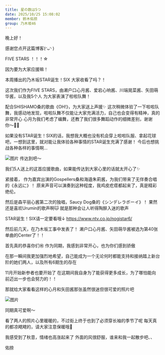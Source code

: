 ```yaml
---
title: 星の数は5つ
date: 2025/10/25 15:08:02
member: 鈴木佑捺
group: 乃木坂46
---
```


晚上好！



感谢您点开这篇博客︎(◜ᴗ◝ )












FIVE STARS ！！！‪☆

因为要为大家应援嘛！






本周播出的乃木坂STAR诞生！SIX
大家收看了吗？！




这次我们作为FIVE STARS，由濑户口心月酱、爱宕心响酱、川端晃菜酱、矢田萌华酱，以及我5个人
为大家表演了啦啦队舞！



配合SHISHAMO桑的歌曲《OH!》，为大家送上声援✨
这次稍微体验了一下啦啦队舞，我感动地发现，啦啦队舞不仅能让大家充满活力，自己也会变得有精神，真的非常开心
心月为我们考虑了编舞，还教了我们很多舞蹈动作的细微差别，谢谢你〜🤲🏻

如果没有STAR诞生！SIX的话，我想我大概也没有机会穿上啦啦队服、拿起花球吧，一想到这里，就对能让我体验各种事情的STAR诞生充满了感谢！
今后也想挑战各种各样的事情啊…








![图片](https://www.nogizaka46.com/files/46/diary/n46/MEMBER/moblog/202510/mobLHHFh7.jpg)
传达到吧〜



我们5人送上的这首应援歌曲，如果能传达到大家心里的话就太开心了✨






紧接着，
作为嘉宾出演的Gospellers桑和海邉朱莉酱，为我们带来了无伴奏合唱的《永远に》！
原来声音可以演奏到这种程度，我鸡皮疙瘩都起来了，真是精彩绝伦。

然后是森平丽心酱第二次的独唱，Saucy Dog桑的《シンデレラボーイ》！
果然还是喜欢Urumin的歌声啊🐱
就是那种会让人听得陶醉入迷的歌声






STAR诞生！SIX请一定要看哦↓
https://www.ntv.co.jp/nogistar6/














然后前几天，在乃木坂工事中发表了！
濑户口心月酱、矢田萌华酱被选为第40张单曲的Center了！！

首先真的恭喜你们㊗️
作为同期，我感到非常开心，也为你们感到骄傲



在那一瞬间我更加强烈地希望，自己能成为一个无论何时都能支持和接纳踏上新台阶的她们两人，以及所有6期生的存在



11月开始新参者也要开始了
在这期间我自身为了能获得更多成长，为了哪怕能向前迈出一步也会努力的！！






那就给大家看看这样的心月和矢田酱那张虽然很迷但很可爱的照片吧



![图片](https://www.nogizaka46.com/files/46/diary/n46/MEMBER/moblog/202510/mobW9fqUN.jpg)



同期真可爱啊〜
















看了两人的照片心里暖暖的，不过街上终于也到了必须穿长袖的季节了呢
每天真的都凉飕飕的，请大家注意保暖哦🍵


我感受到了秋意，情绪也高涨起来了
外面的风很舒服，谁来和我一起散步吧、、














佑捺